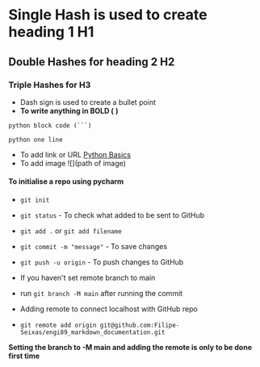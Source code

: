 # Single Hash is used to create heading 1 H1
## Double Hashes for heading 2 H2
### Triple Hashes for H3

- Dash sign is used to create a bullet point
- **To write anything in BOLD (** **)**

```
python block code (```)
```

`python one line`

- To add link or URL [Python Basics](https://github.com/Filipe-Seixas/engi89_python_basics)
- To add image ![](path of image)

#### To initialise a repo using pycharm

- `git init`
- `git status` - To check what added to be sent to GitHub
- `git add .` or `git add filename`
- `git commit -m "message"` - To save changes
- `git push -u origin` - To push changes to GitHub

- If you haven't set remote branch to main
- run `git branch -M main` after running the commit
- Adding remote to connect localhost with GitHub repo
- `git remote add origin git@github.com:Filipe-Seixas/engi89_markdown_documentation.git`

**Setting the branch to -M main and adding the remote is only to be done first time**